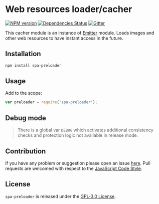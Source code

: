 Web resources loader/cacher
===========================

[![NPM version](https://img.shields.io/npm/v/spa-preloader.svg?style=flat-square)](https://www.npmjs.com/package/spa-preloader)
[![Dependencies Status](https://img.shields.io/david/spasdk/preloader.svg?style=flat-square)](https://david-dm.org/spasdk/preloader)
[![Gitter](https://img.shields.io/badge/gitter-join%20chat-blue.svg?style=flat-square)](https://gitter.im/DarkPark/spasdk)


This cacher module is an instance of [Emitter](https://github.com/cjssdk/emitter) module.
Loads images and other web resources to have instant access in the future.


## Installation ##

```bash
npm install spa-preloader
```


## Usage ##

Add to the scope:

```js
var preloader = require('spa-preloader');
```


## Debug mode ##

> There is a global var `DEBUG` which activates additional consistency checks and protection logic not available in release mode.


## Contribution ##

If you have any problem or suggestion please open an issue [here](https://github.com/spasdk/preloader/issues).
Pull requests are welcomed with respect to the [JavaScript Code Style](https://github.com/DarkPark/jscs).


## License ##

`spa-preloader` is released under the [GPL-3.0 License](http://opensource.org/licenses/GPL-3.0).
